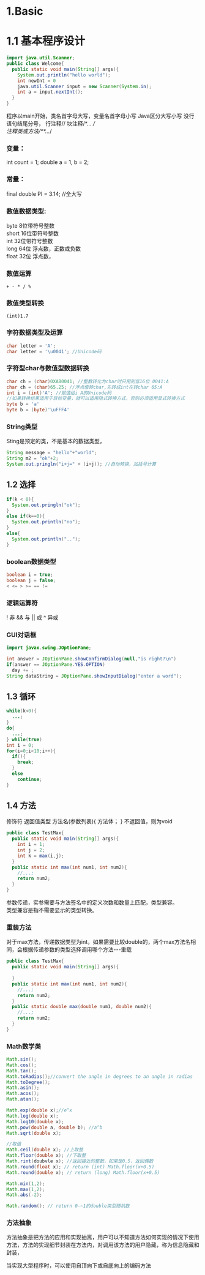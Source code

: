 # 1.Basic
# 1.1 基本程序设计
```Java
import java.util.Scanner;
public class Welcome{
  public static void main(String[] args){
    System.out.println("hello world");
    int newInt = 0
    java.util.Scanner input = new Scanner(System.in);
    int a = input.nextInt();
  }
}
```
程序以main开始，类名首字母大写，变量名首字母小写
Java区分大写小写
没行语句结尾分号，
行注释//
块注释/*... */  
注释类或方法/**...*/

### 变量：  
int count = 1;
double a = 1, b = 2;

### 常量：  
final double PI = 3.14; //全大写  

### 数值数据类型:  
byte 8位带符号整数  
short 16位带符号整数  
int 32位带符号整数  
long 64位 浮点数，正数或负数  
float 32位 浮点数，  

### 数值运算
```+ - * / %```  

### 数值类型转换  
```(int)1.7```

### 字符数据类型及运算  
```java
char letter = 'A';
char letter = '\u0041'; //Unicode码
```
### 字符型char与数值型数据转换
```java
char ch = (char)0XAB0041; //整数转化为char时只用到低16位 0041:A
char ch = (char)65.25; //浮点值转char,先转成int在转char 65:A
int i = (int)'A'; //赋值给i A的Unicode码
//如果转换结果适用于目标变量，就可以适用隐式转换方式，否则必须适用显式转换方式
byte b = 'a'
byte b = (byte)'\uFFF4'
```
### String类型
Sting是预定的类，不是基本的数据类型，
```java
String message = "hello"+"world";
String m2 = "ok"+2;
System.out.pringln("i+j=" + (i+j)); //自动转换，加括号计算

```
## 1.2 选择
```java
if(k < 0){
  System.out.pringln("ok");
}
else if(k==0){
  System.out.println("no");
}
else{
  System.out.println("..");
}
```
### boolean数据类型
```java
boolean i = true;
boolean j = false;
< <= > >= == !=
```
### 逻辑运算符
!  非
&&  与
|| 或
^ 异或
### GUI对话框
```java
import javax.swing.JOptionPane;

int answer = JOptionPane.showConfirmDialog(null,"is right?\n")
if(answer == JOptionPane.YES.OPTION)
  day += ;
String dataString = JOptionPane.showInputDialog("enter a word");

```
## 1.3 循环
```java
while(k<0){
  ...;
}
do{
  ...;
} while(true)
int i = 0;
for(i=0;i<10;i++){
  if(){
    break;
  }
  else
    continue;
}
```
## 1.4 方法
修饰符 返回值类型 方法名(参数列表){
  方法体；
}
不返回值，则为void
```java
public class TestMax{
  public static void main(String[] args){
    int i = 1;
    int j = 2;
    int k = max(i,j);
  }
  public static int max(int num1, int num2){
    //...;
    return num2;
  }
}
```
参数传递，实参需要与方法签名中的定义次数和数量上匹配，类型兼容。  
类型兼容是指不需要显示的类型转换。

### 重装方法
对于max方法，传递数据类型为int，如果需要比较double的，两个max方法名相同，会根据传递参数的类型选择调用哪个方法---重载
```java
public class TestMax{
  public static void main(String[] args){
    
  }
  public static int max(int num1, int num2){
    //...;
    return num2;
  }
  public static double max(double num1, double num2){
    //...;
    return num2;
  }
}
```
### Math数学类
```java
Math.sin();
Math.cos();
Math.tan();
Math.toRadias();//convert the angle in degrees to an angle in radias
Math.toDegree();
Math.asin();
Math.acos();
Math.atan();

Math.exp(double x);//e^x
Math.log(double x);
Math.log10(double x);
Math.pow(double a, double b); //a^b
Math.sqrt(double x);

//取值
Math.ceil(double x); //上取整
Math.floor(double x); //下取整
Math.rint(doubvle x); //返回接近的整数，如果是0.5，返回偶数
Math.round(float x); // return (int) Math.floor(x+0.5)
Math.round(double x); // return (long) Math.floor(x+0.5)

Math.min(1,2);
Math.max(1,2);
Math.abs(-2);

Math.random(); // return 0—~1的double类型随机数
```
### 方法抽象
方法抽象是把方法的应用和实现抽离，用户可以不知道方法如何实现的情况下使用方法，方法的实现细节封装在方法内，对调用该方法的用户隐藏，称为信息隐藏和封装，

当实现大型程序时，可以使用自顶向下或自底向上的编码方法
